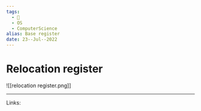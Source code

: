 ```yaml
---
tags:
  - 🌱
  - OS
  - ComputerScience 
alias: Base register
date: 23--Jul--2022
---
```


# Relocation register

![[relocation register.png]]

---
Links: 